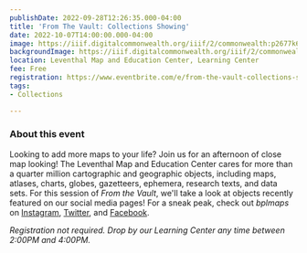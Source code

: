 ```yaml
---
publishDate: 2022-09-28T12:26:35.000-04:00
title: 'From The Vault: Collections Showing'
date: 2022-10-07T14:00:00.000-04:00
image: https://iiif.digitalcommonwealth.org/iiif/2/commonwealth:p2677k68s/full/2000,/0/default.jpg
backgroundImage: https://iiif.digitalcommonwealth.org/iiif/2/commonwealth:p2677k68s/full/2000,/0/default.jpg
location: Leventhal Map and Education Center, Learning Center
fee: Free
registration: https://www.eventbrite.com/e/from-the-vault-collections-showing-tickets-428679681467
tags:
- Collections

---
```

### About this event

Looking to add more maps to your life? Join us for an afternoon of close map looking! The Leventhal Map and Education Center cares for more than a quarter million cartographic and geographic objects, including maps, atlases, charts, globes, gazetteers, ephemera, research texts, and data sets. For this session of _From the Vault_, we'll take a look at objects recently featured on our social media pages! For a sneak peak, check out _bplmaps_ on [Instagram](https://www.instagram.com/bplmaps/), [Twitter](https://twitter.com/bplmaps), and [Facebook](https://www.facebook.com/bplmaps).

_Registration not required. Drop by our Learning Center any time between 2:00PM and 4:00PM._